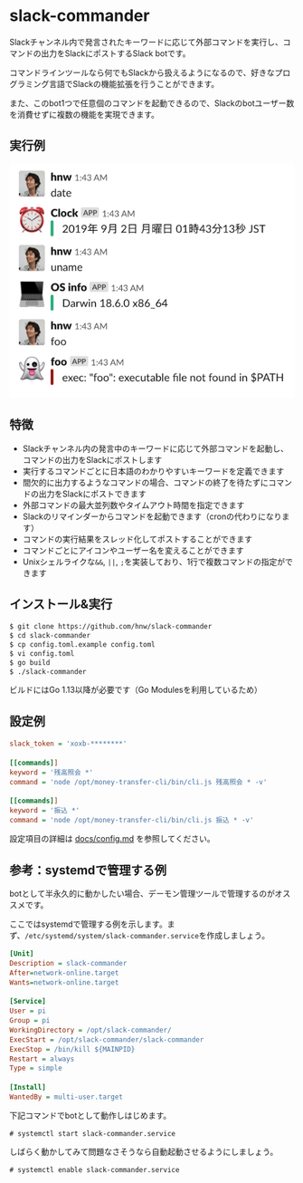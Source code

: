 # slack-commander

Slackチャンネル内で発言されたキーワードに応じて外部コマンドを実行し、コマンドの出力をSlackにポストするSlack botです。

コマンドラインツールなら何でもSlackから扱えるようになるので、好きなプログラミング言語でSlackの機能拡張を行うことができます。

また、このbot1つで任意個のコマンドを起動できるので、Slackのbotユーザー数を消費せずに複数の機能を実現できます。

## 実行例

![実行例](./docs/colored-post.png)

## 特徴

 * Slackチャンネル内の発言中のキーワードに応じて外部コマンドを起動し、コマンドの出力をSlackにポストします
 * 実行するコマンドごとに日本語のわかりやすいキーワードを定義できます
 * 間欠的に出力するようなコマンドの場合、コマンドの終了を待たずにコマンドの出力をSlackにポストできます
 * 外部コマンドの最大並列数やタイムアウト時間を指定できます
 * Slackのリマインダーからコマンドを起動できます（cronの代わりになります）
 * コマンドの実行結果をスレッド化してポストすることができます
 * コマンドごとにアイコンやユーザー名を変えることができます
 * Unixシェルライクな`&&`, `||`, `;`を実装しており、1行で複数コマンドの指定ができます

## インストール&実行

```
$ git clone https://github.com/hnw/slack-commander
$ cd slack-commander
$ cp config.toml.example config.toml
$ vi config.toml
$ go build
$ ./slack-commander
```

ビルドにはGo 1.13以降が必要です（Go Modulesを利用しているため）

## 設定例

``` ini
slack_token = 'xoxb-********'

[[commands]]
keyword = '残高照会 *'
command = 'node /opt/money-transfer-cli/bin/cli.js 残高照会 * -v'

[[commands]]
keyword = '振込 *'
command = 'node /opt/money-transfer-cli/bin/cli.js 振込 * -v'
```

設定項目の詳細は [docs/config.md](./docs/config.md) を参照してください。

## 参考：systemdで管理する例

botとして半永久的に動かしたい場合、デーモン管理ツールで管理するのがオススメです。

ここではsystemdで管理する例を示します。まず、`/etc/systemd/system/slack-commander.service`を作成しましょう。

``` ini
[Unit]
Description = slack-commander
After=network-online.target
Wants=network-online.target

[Service]
User = pi
Group = pi
WorkingDirectory = /opt/slack-commander/
ExecStart = /opt/slack-commander/slack-commander
ExecStop = /bin/kill ${MAINPID}
Restart = always
Type = simple

[Install]
WantedBy = multi-user.target
```

下記コマンドでbotとして動作しはじめます。

``` 
# systemctl start slack-commander.service
```

しばらく動かしてみて問題なさそうなら自動起動させるようにしましょう。

``` 
# systemctl enable slack-commander.service
```
